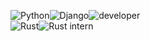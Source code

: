 ![Python](https://img.shields.io/badge/python-3670A0?style=for-the-badge&logo=python&logoColor=ffdd54)![Django](https://img.shields.io/badge/django-%23092E20.svg?style=for-the-badge&logo=django&logoColor=white)![developer](https://img.shields.io/badge/junior_developer-grey?style=for-the-badge)  
![Rust](https://img.shields.io/badge/Rust-B7410E?style=for-the-badge&logo=rust&logoColor=white)![Rust intern](https://img.shields.io/badge/Intern-grey?style=for-the-badge)
